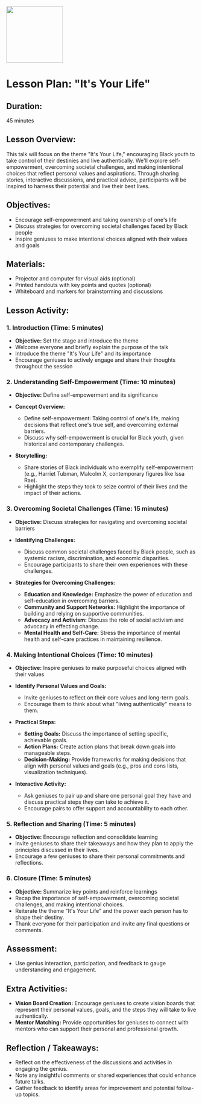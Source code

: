 <img src="https://github.com/Hgp-GeniusLabs/Curriculum/blob/10734f2c827128dde773ea4f266d154d46977866/Org-Wide/Assets/hgp_logo_original.png" width="150"/>

# Lesson Plan: "It's Your Life" 

## Duration:
45 minutes

## Lesson Overview:
This talk will focus on the theme "It's Your Life," encouraging Black youth to take control of their destinies and live authentically. We'll explore self-empowerment, overcoming societal challenges, and making intentional choices that reflect personal values and aspirations. Through sharing stories, interactive discussions, and practical advice, participants will be inspired to harness their potential and live their best lives.

## Objectives:
- Encourage self-empowerment and taking ownership of one's life
- Discuss strategies for overcoming societal challenges faced by Black people
- Inspire geniuses to make intentional choices aligned with their values and goals

## Materials:
- Projector and computer for visual aids (optional)
- Printed handouts with key points and quotes (optional)
- Whiteboard and markers for brainstorming and discussions

## Lesson Activity:

### 1. **Introduction (Time: 5 minutes)**
   - **Objective:** Set the stage and introduce the theme
   - Welcome everyone and briefly explain the purpose of the talk
   - Introduce the theme "It's Your Life" and its importance
   - Encourage geniuses to actively engage and share their thoughts throughout the session

### 2. **Understanding Self-Empowerment (Time: 10 minutes)**
   - **Objective:** Define self-empowerment and its significance
   - **Concept Overview:**
     - Define self-empowerment: Taking control of one's life, making decisions that reflect one's true self, and overcoming external barriers.
     - Discuss why self-empowerment is crucial for Black youth, given historical and contemporary challenges.
   
   - **Storytelling:**
     - Share stories of Black individuals who exemplify self-empowerment (e.g., Harriet Tubman, Malcolm X, contemporary figures like Issa Rae).
     - Highlight the steps they took to seize control of their lives and the impact of their actions.

### 3. **Overcoming Societal Challenges (Time: 15 minutes)**
   - **Objective:** Discuss strategies for navigating and overcoming societal barriers
   - **Identifying Challenges:**
     - Discuss common societal challenges faced by Black people, such as systemic racism, discrimination, and economic disparities.
     - Encourage participants to share their own experiences with these challenges.
   
   - **Strategies for Overcoming Challenges:**
     - **Education and Knowledge:** Emphasize the power of education and self-education in overcoming barriers.
     - **Community and Support Networks:** Highlight the importance of building and relying on supportive communities.
     - **Advocacy and Activism:** Discuss the role of social activism and advocacy in effecting change.
     - **Mental Health and Self-Care:** Stress the importance of mental health and self-care practices in maintaining resilience.

### 4. **Making Intentional Choices (Time: 10 minutes)**
   - **Objective:** Inspire geniuses to make purposeful choices aligned with their values
   - **Identify Personal Values and Goals:**
     - Invite geniuses to reflect on their core values and long-term goals.
     - Encourage them to think about what "living authentically" means to them.
   
   - **Practical Steps:**
     - **Setting Goals:** Discuss the importance of setting specific, achievable goals.
     - **Action Plans:** Create action plans that break down goals into manageable steps.
     - **Decision-Making:** Provide frameworks for making decisions that align with personal values and goals (e.g., pros and cons lists, visualization techniques).
   
   - **Interactive Activity:**
     - Ask geniuses to pair up and share one personal goal they have and discuss practical steps they can take to achieve it.
     - Encourage pairs to offer support and accountability to each other.

### 5. **Reflection and Sharing (Time: 5 minutes)**
   - **Objective:** Encourage reflection and consolidate learning
   - Invite geniuses to share their takeaways and how they plan to apply the principles discussed in their lives.
   - Encourage a few geniuses to share their personal commitments and reflections.

### 6. **Closure (Time: 5 minutes)**
   - **Objective:** Summarize key points and reinforce learnings
   - Recap the importance of self-empowerment, overcoming societal challenges, and making intentional choices.
   - Reiterate the theme "It's Your Life" and the power each person has to shape their destiny.
   - Thank everyone for their participation and invite any final questions or comments.

## **Assessment:**
- Use genius interaction, participation, and feedback to gauge understanding and engagement.

## **Extra Activities:**
- **Vision Board Creation:** Encourage geniuses to create vision boards that represent their personal values, goals, and the steps they will take to live authentically.
- **Mentor Matching:** Provide opportunities for geniuses to connect with mentors who can support their personal and professional growth.

## **Reflection / Takeaways:**
- Reflect on the effectiveness of the discussions and activities in engaging the genius.
- Note any insightful comments or shared experiences that could enhance future talks.
- Gather feedback to identify areas for improvement and potential follow-up topics.
